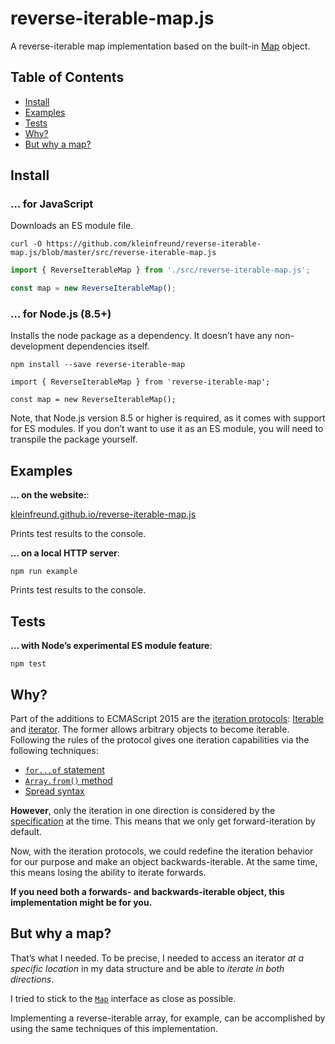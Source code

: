 # reverse-iterable-map.js

A reverse-iterable map implementation based on the built-in [Map](https://developer.mozilla.org/en-US/docs/Web/JavaScript/Reference/Global_Objects/Map) object.

## Table of Contents

* [Install](#install)
* [Examples](#examples)
* [Tests](#tests)
* [Why?](#why)
* [But why a map?](#but-why-a-map)

## Install

### … for JavaScript

Downloads an ES module file.

```shell
curl -O https://github.com/kleinfreund/reverse-iterable-map.js/blob/master/src/reverse-iterable-map.js
```

```js
import { ReverseIterableMap } from './src/reverse-iterable-map.js';

const map = new ReverseIterableMap();
```

### … for Node.js (8.5+)

Installs the node package as a dependency. It doesn’t have any non-development dependencies itself.

```shell
npm install --save reverse-iterable-map
```

```node
import { ReverseIterableMap } from 'reverse-iterable-map';

const map = new ReverseIterableMap();
```

Note, that Node.js version 8.5 or higher is required, as it comes with support for ES modules. If you don’t want to use it as an ES module, you will need to transpile the package yourself.

## Examples

**… on the website:**:

[kleinfreund.github.io/reverse-iterable-map.js](https://kleinfreund.github.io/reverse-iterable-map.js/)

Prints test results to the console.

**… on a local HTTP server**:

```shell
npm run example
```

Prints test results to the console.

## Tests

**… with Node’s experimental ES module feature**:

```shell
npm test
```

## Why?

Part of the additions to ECMAScript 2015 are the [iteration protocols](https://developer.mozilla.org/en-US/docs/Web/JavaScript/Reference/Iteration_protocols): [Iterable](https://developer.mozilla.org/en-US/docs/Web/JavaScript/Reference/Iteration_protocols#The_iterable_protocol) and [iterator](https://developer.mozilla.org/en-US/docs/Web/JavaScript/Reference/Iteration_protocols#The_iterator_protocol). The former allows arbitrary objects to become iterable. Following the rules of the protocol gives one iteration capabilities via the following techniques:

* [`for...of` statement](https://developer.mozilla.org/en-US/docs/Web/JavaScript/Reference/Statements/for...of)
* [`Array.from()` method](https://developer.mozilla.org/en-US/docs/Web/JavaScript/Reference/Global_Objects/Array/from)
* [Spread syntax](https://developer.mozilla.org/en-US/docs/Web/JavaScript/Reference/Operators/Spread_operator)

**However**, only the iteration in one direction is considered by the [specification](https://www.ecma-international.org/ecma-262/6.0/#sec-iteration) at the time. This means that we only get forward-iteration by default.

Now, with the iteration protocols, we could redefine the iteration behavior for our purpose and make an object backwards-iterable. At the same time, this means losing the ability to iterate forwards.

**If you need both a forwards- and backwards-iterable object, this implementation might be for you.**

## But why a map?

That’s what I needed. To be precise, I needed to access an iterator _at a specific location_ in my data structure and be able to _iterate in both directions_.

I tried to stick to the [`Map`](https://developer.mozilla.org/en-US/docs/Web/JavaScript/Reference/Global_Objects/Map) interface as close as possible.

Implementing a reverse-iterable array, for example, can be accomplished by using the same techniques of this implementation.
